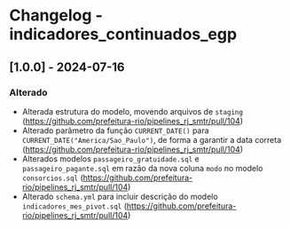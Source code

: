 # Changelog - indicadores_continuados_egp

## [1.0.0] - 2024-07-16

### Alterado

- Alterada estrutura do modelo, movendo arquivos de `staging` (https://github.com/prefeitura-rio/pipelines_rj_smtr/pull/104)
- Alterado parâmetro da função `CURRENT_DATE()` para `CURRENT_DATE("America/Sao_Paulo")`, de forma a garantir a data correta (https://github.com/prefeitura-rio/pipelines_rj_smtr/pull/104)
- Alterados modelos `passageiro_gratuidade.sql` e `passageiro_pagante.sql` em razão da nova coluna `modo` no modelo `consorcios.sql` (https://github.com/prefeitura-rio/pipelines_rj_smtr/pull/104)
- Alterado `schema.yml` para incluir descrição do modelo `indicadores_mes_pivot.sql` (https://github.com/prefeitura-rio/pipelines_rj_smtr/pull/104)